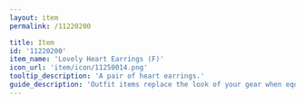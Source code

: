 ```yaml
---
layout: item
permalink: /11220200

title: Item
id: '11220200'
item_name: 'Lovely Heart Earrings (F)'
icon_url: 'item/icon/11250014.png'
tooltip_description: 'A pair of heart earrings.'
guide_description: 'Outfit items replace the look of your gear when equipped.'
---
```

